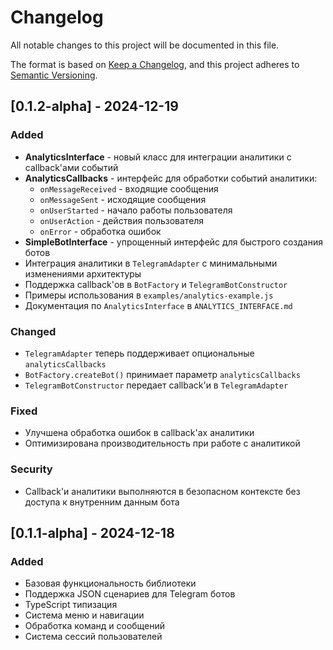 # Changelog

All notable changes to this project will be documented in this file.

The format is based on [Keep a Changelog](https://keepachangelog.com/en/1.0.0/),
and this project adheres to [Semantic Versioning](https://semver.org/spec/v2.0.0.html).

## [0.1.2-alpha] - 2024-12-19

### Added
- **AnalyticsInterface** - новый класс для интеграции аналитики с callback'ами событий
- **AnalyticsCallbacks** - интерфейс для обработки событий аналитики:
  - `onMessageReceived` - входящие сообщения
  - `onMessageSent` - исходящие сообщения  
  - `onUserStarted` - начало работы пользователя
  - `onUserAction` - действия пользователя
  - `onError` - обработка ошибок
- **SimpleBotInterface** - упрощенный интерфейс для быстрого создания ботов
- Интеграция аналитики в `TelegramAdapter` с минимальными изменениями архитектуры
- Поддержка callback'ов в `BotFactory` и `TelegramBotConstructor`
- Примеры использования в `examples/analytics-example.js`
- Документация по `AnalyticsInterface` в `ANALYTICS_INTERFACE.md`

### Changed
- `TelegramAdapter` теперь поддерживает опциональные `analyticsCallbacks`
- `BotFactory.createBot()` принимает параметр `analyticsCallbacks`
- `TelegramBotConstructor` передает callback'и в `TelegramAdapter`

### Fixed
- Улучшена обработка ошибок в callback'ах аналитики
- Оптимизирована производительность при работе с аналитикой

### Security
- Callback'и аналитики выполняются в безопасном контексте без доступа к внутренним данным бота

## [0.1.1-alpha] - 2024-12-18

### Added
- Базовая функциональность библиотеки
- Поддержка JSON сценариев для Telegram ботов
- TypeScript типизация
- Система меню и навигации
- Обработка команд и сообщений
- Система сессий пользователей